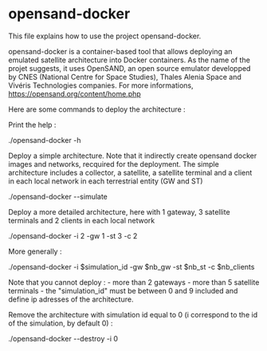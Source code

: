 # opensand-docker

This file explains how to use the project opensand-docker.

opensand-docker is a container-based tool that allows deploying an emulated satellite architecture into Docker containers.
As the name of the projet suggests, it uses OpenSAND, an open source emulator developped by CNES (National Centre for Space Studies), Thales Alenia Space and Vivéris Technologies companies. For more informations, https://opensand.org/content/home.php

Here are some commands to deploy the architecture :

Print the help :

./opensand-docker -h 
  
 Deploy a simple architecture. Note that it indirectly create opensand docker images and networks, recquired for the deployment.
 The simple architecture includes a collector, a satellite, a satellite terminal and a client in each local network in each terrestrial entity (GW and ST)
  
./opensand-docker --simulate
  
Deploy a more detailed architecture, here with 1 gateway, 3 satellite terminals and 2 clients in each local network
  
./opensand-docker -i 2 -gw 1 -st 3 -c 2 
  
More generally :

./opensand-docker -i $simulation_id -gw $nb_gw -st $nb_st -c $nb_clients
    
  Note that you cannot deploy :
    - more than 2 gateways
    - more than 5 satellite terminals
    - the "simulation_id" must be between 0 and 9 included and define ip adresses of the architecture.   
  
  
 Remove the architecture with simulation id equal to 0 (i correspond to the id of the simulation, by default 0) : 
 
 ./opensand-docker --destroy -i 0
    
   
  
